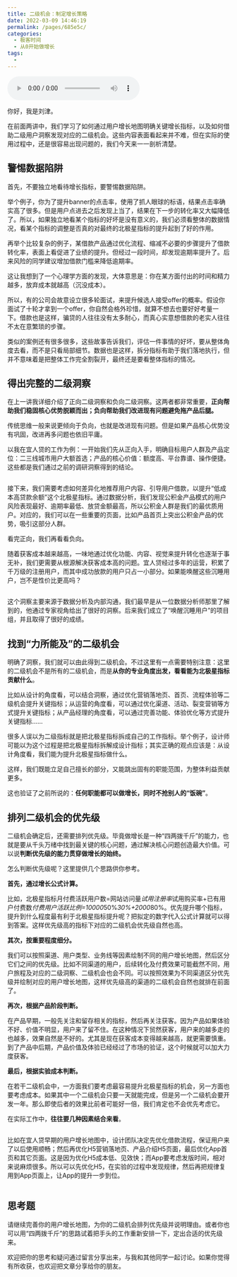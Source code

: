 ```yaml
---
title: 二级机会：制定增长策略
date: 2022-03-09 14:46:19
permalink: /pages/685e5c/
categories:
  - 极客时间
  - 从0开始做增长
tags:
  - 
---
```

<audio title="23.二级机会：制定增长策略" src="https://static001.geekbang.org/resource/audio/f7/2a/f79e64878771d32115343c2ce584272a.mp3" controls="controls"></audio> 
<p>你好，我是刘津。</p><p>在前面两讲中，我们学习了如何通过用户增长地图明确关键增长指标，以及如何借助二级用户洞察发现对应的二级机会。这些内容表面看起来并不难，但在实际的使用过程中，还是很容易出现问题的，我们今天来一一剖析清楚。</p><h2>警惕数据陷阱</h2><p>首先，不要独立地看待增长指标，要警惕数据陷阱。</p><p>举个例子，你为了提升banner的点击率，使用了抓人眼球的标语，结果点击率确实高了很多。但是用户点进去之后发现上当了，结果在下一步的转化率又大幅降低了。所以，如果独立地看某个指标的好坏是没有意义的，我们必须看整体的数据情况，看某个指标的调整是否真的对最终的北极星指标的提升起到了好的作用。</p><p>再举个比较复杂的例子，某借款产品通过优化流程、缩减不必要的步骤提升了借款转化率，表面上看促进了业绩的提升。但经过一段时间，却发现逾期率提升了。后来风险的同学建议增加借款门槛来降低逾期率。</p><p>这让我想到了一个心理学方面的发现，大体意思是：你在某方面付出的时间和精力越多，放弃成本就越高（沉没成本）。</p><p>所以，有的公司会故意设立很多轮面试，来提升候选人接受offer的概率。假设你面试了十轮才拿到一个offer，你自然会格外珍惜，就算不想去也要好好考量一下。借款也是这样，骗贷的人往往没有太多耐心，而真心实意想借款的老实人往往不太在意繁琐的步骤。</p><!-- [[[read_end]]] --><p>类似的案例还有很多很多，这些故事告诉我们，评估一件事情的好坏，要从整体角度去看，而不是只看局部细节。<span class="orange">数据也是这样，拆分指标有助于我们落地执行，但并不意味着是把整体工作完全割裂开，最终还是要看整体指标的情况。</span></p><h2>得出完整的二级洞察</h2><p>在上一讲我详细介绍了正向二级洞察和负向二级洞察。这两者都非常重要，<strong>正向帮助我们稳固核心优势脱颖而出；负向帮助我们改进现有问题避免拖产品后腿。</strong></p><p>传统思维一般来说更倾向于负向，也就是改进现有问题。但是如果产品核心优势没有巩固，改进再多问题也依旧平庸。</p><p>以我在宜人贷的工作为例：一开始我们先从正向入手，明确目标用户人群及产品定位：二三线城市用户大额首选；产品的核心价值：额度高、平台靠谱、操作便捷。这些都是我们通过之前的调研洞察得到的结论。</p><p><img src="https://static001.geekbang.org/resource/image/ad/a2/adc76a4bf9f31833f7a40b91b17c3da2.png" alt=""></p><p>接下来，我们需要考虑如何差异化地推荐用户内容、引导用户借款，以提升“低成本高贷款余额”这个北极星指标。通过数据分析，我们发现公积金产品模式的用户风险表现最好、逾期率最低、放贷金额最高，所以公积金人群是我们的最优质用户。对应的，我们可以在一些重要的页面，比如产品首页上突出公积金产品的优势，吸引这部分人群。</p><p>看完正向，我们再看看负向。</p><p>随着获客成本越来越高，一味地通过优化功能、内容、视觉来提升转化也逐渐于事无补，我们更需要从根源解决获客成本高的问题。宜人贷经过多年的运营，积累了千万级的注册用户，而其中成功放款的用户只占一小部分。如果能唤醒这些沉睡用户，岂不是性价比更高吗？</p><p><img src="https://static001.geekbang.org/resource/image/cd/a0/cd001cb941f268e3cbd1b0c84d277da0.png" alt=""></p><p>这个洞察主要来源于数据分析及内部沟通，我们最早是从一位数据分析师那里了解到的，他通过专家视角给出了很好的洞察。后来我们成立了“唤醒沉睡用户”的项目组，并且取得了很好的成绩。</p><h2>找到“力所能及”的二级机会</h2><p>明确了洞察，我们就可以由此得到二级机会。不过这里有一点需要特别注意：这里的二级机会不是所有的二级机会，而是<strong>从你的专业角度出发，看看能为北极星指标贡献什么</strong>。</p><p>比如从设计的角度看，可以结合洞察，通过优化营销落地页、首页、流程体验等二级机会提升关键指标；从运营的角度看，可以通过优化渠道、活动、裂变营销等方式提升关键指标；从产品经理的角度看，可以通过完善功能、体验优化等方式提升关键指标……</p><p>很多人误以为二级指标就是把北极星指标拆成自己的工作指标。举个例子，设计师可能以为这个过程是把北极星指标拆解成设计指标；其实正确的观点应该是：从设计角度看，我们能为提升北极星指标做什么。</p><p>这样，我们既能立足自己擅长的部分，又能跳出固有的职能范围，为整体利益贡献更多。</p><p>这也验证了之前所说的：<strong>任何职能都可以做增长，同时不抢别人的“饭碗”</strong>。</p><h2>排列二级机会的优先级</h2><p>二级机会确定后，还需要排列优先级。毕竟做增长是一种“四两拨千斤”的能力，也就是要从千头万绪中找到最关键的核心问题，通过解决核心问题创造最大价值。可以说<strong>判断优先级的能力贯穿做增长的始终。</strong></p><p>怎么判断优先级呢？这里提供几个思路供你参考。</p><p><strong>首先，通过增长公式计算。</strong></p><p>比如，北极星指标月付费活跃用户数=网站访问量<em>试用注册率</em>试用购买率+已有用户付费数<em>付费用户活跃比例=10000</em>50%<em>30%+2000</em>80%。优先提升哪个指标，提升到什么程度最有利于北极星指标提升呢？把拟定的数字代入公式计算就可以得到答案。这样优先级高的指标下对应的二级机会优先级自然也高。</p><p><strong>其次，按重要程度细分。</strong></p><p>我们可以按照渠道、用户类型、业务线等因素绘制不同的用户增长地图，然后区分它们之间的优先级。比如不同渠道的用户，后续转化及付费效果可能截然不同，用户旅程及对应的二级洞察、二级机会也会不同。可以按照效果为不同渠道区分优先级并绘制对应的用户增长地图，这样优先级高的渠道的二级机会自然也就排在前面了。</p><p><strong>再次，根据产品阶段判断。</strong></p><p>在产品早期，一般先关注和留存相关的指标，然后再关注获客。因为产品如果体验不好、价值不明显，用户来了留不住。在这种情况下贸然获客，用户来的越多走的也越多，效果自然是不好的。尤其是现在获客成本变得越来越高，就更需要慎重。到了产品中后期，产品价值及体验已经经过了市场的验证，这个时候就可以加大力度获客。</p><p><strong>最后，根据实验成本判断。</strong></p><p>在若干二级机会中，一方面我们要考虑最容易提升北极星指标的机会，另一方面也要考虑成本。如果其中一个二级机会只要一天就能完成，但是另一个二级机会要开发一年。那么即使后者的效果比前者可能好一倍，我们肯定也不会优先考虑它。</p><p>在实际工作中，<strong>往往要几种因素结合来看</strong>。</p><p><img src="https://static001.geekbang.org/resource/image/ae/d1/ae8c7e1954acbfdce511da0390342bd1.png" alt=""></p><p>比如在宜人贷早期的用户增长地图中，设计团队决定先优化借款流程，保证用户来了以后使用顺畅；然后再优化H5营销落地页、产品介绍H5页面，最后优化App首页和其它页面。这是因为优化H5成本低、见效快；而App要考虑发版时间，相对来说麻烦很多。所以可以先优化H5，在实验的过程中发现规律，然后再把规律复用到App页面上，让App的提升一步到位。</p><p><img src="https://static001.geekbang.org/resource/image/42/24/425d9daebea5e80dac587f004d410224.png" alt=""></p><h2>思考题</h2><p>请继续完善你的用户增长地图，为你的二级机会排列优先级并说明理由。或者你也可以用“四两拨千斤”的思路试着把手头的工作重新安排一下，定出合适的优先级来。</p><p>欢迎把你的思考和疑问通过留言分享出来，与我和其他同学一起讨论。如果你觉得有所收获，也欢迎把文章分享给你的朋友。</p><p></p>